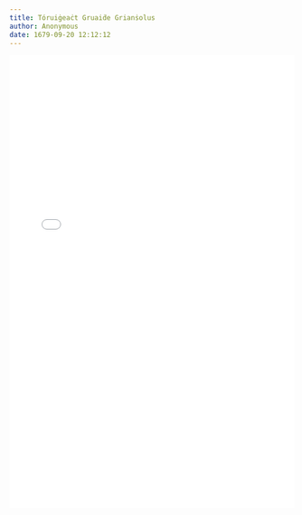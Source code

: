 ```yaml
---
title: Tóruiġeaċt Gruaiḋe Grianṡolus
author: Anonymous
date: 1679-09-20 12:12:12
---
```


<div>
	<iframe src="/PDFjs/web/viewer.html?file=../../pages/primary-source-texts/modern-irish/Toruigeact-Gruaide-Griansolus/Tóruigheacht Gruaidhe Griansholus - The Pursuit of Gruaidhe Griansholus.pdf" width="100%" height="800px" frameborder="0"></iframe>
</div>